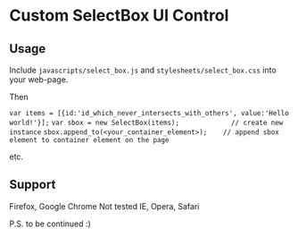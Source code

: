 # Custom SelectBox UI Control

## Usage

Include `javascripts/select_box.js` and `stylesheets/select_box.css` into your web-page.

Then

`var items = [{id:'id_which_never_intersects_with_others', value:'Hello world!'}];`
`var sbox = new SelectBox(items);             // create new instance`
`sbox.append_to(<your_container_element>);    // append sbox element to container element on the page`

etc.

## Support
 Firefox, Google Chrome
 Not tested IE, Opera, Safari

P.S. to be continued :)
